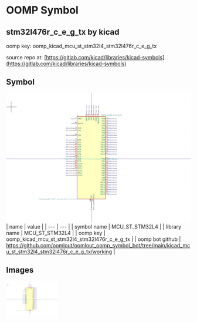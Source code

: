 # OOMP Symbol  
## stm32l476r_c_e_g_tx  by kicad  
  
oomp key: oomp_kicad_mcu_st_stm32l4_stm32l476r_c_e_g_tx  
  
source repo at: [https://gitlab.com/kicad/libraries/kicad-symbols](https://gitlab.com/kicad/libraries/kicad-symbols)  
## Symbol  
  
[![working.png](working_600.png)](working.png)  
| name | value | 
| --- | --- | 
| symbol name | MCU_ST_STM32L4 | 
| library name | MCU_ST_STM32L4 | 
| oomp key | oomp_kicad_mcu_st_stm32l4_stm32l476r_c_e_g_tx | 
| oomp bot github | https://github.com/oomlout/oomlout_oomp_symbol_bot/tree/main/kicad_mcu_st_stm32l4_stm32l476r_c_e_g_tx/working | 
## Images  
  
[![working.png](working_140.png)](working.png)  
